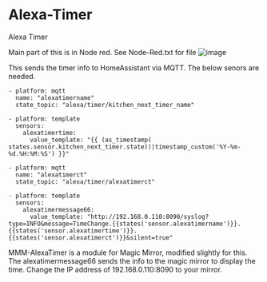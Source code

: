 # Alexa-Timer
Alexa Timer

Main part of this is in Node red. See Node-Red.txt for file
![image](https://user-images.githubusercontent.com/14929601/146995888-a1fc647c-d88b-4737-91ca-b22a744e3aa6.png)

This sends the timer info to HomeAssistant via MQTT. The below senors are needed.
````
- platform: mqtt
  name: "alexatimername"
  state_topic: "alexa/timer/kitchen_next_timer_name"
  
- platform: template
  sensors:
    alexatimertime: 
      value_template: "{{ (as_timestamp( states.sensor.kitchen_next_timer.state))|timestamp_custom('%Y-%m-%d.%H:%M:%S') }}"

- platform: mqtt
  name: "alexatimerct"
  state_topic: "alexa/timer/alexatimerct"
  
- platform: template
  sensors:
    alexatimermessage66:
      value_template: "http://192.168.0.110:8090/syslog?type=INFO&message=TimeChange.{{states('sensor.alexatimername')}}.{{states('sensor.alexatimertime')}}.{{states('sensor.alexatimerct')}}&silent=true"
````
MMM-AlexaTimer is a module for Magic Mirror, modified slightly for this.
The alexatimermessage66 sends the info to the magic mirror to display the time. Change the IP address of 192.168.0.110:8090 to your mirror.


